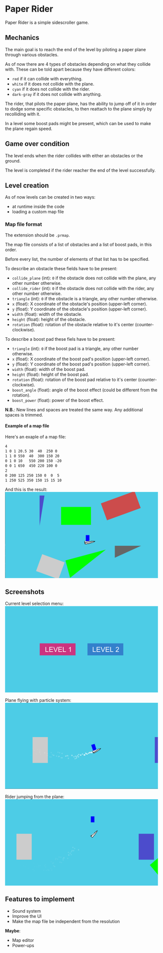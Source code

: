 # Paper Rider
Paper Rider is a simple sidescroller game.

## Mechanics
The main goal is to reach the end of the level by piloting a paper plane through various obstacles.

As of now there are 4 types of obstacles depending on what they collide with. These can be told apart because they have different colors:
- `red` if it can collide with everything.
- `white` if it does not collide with the plane.
- `cyan` if it does not collide with the rider.
- `dark-gray` if it does not collide with anything.

The rider, that pilots the paper plane, has the ability to jump off of it in order to dodge some specific obstacles, to then reattach to the plane simply by recolliding with it.

In a level some boost pads might be present, which can be used to make the plane regain speed.

## Game over condition
The level ends when the rider collides with either an obstacles or the ground.

The level is completed if the rider reacher the end of the level successfully.

## Level creation
As of now levels can be created in two ways:
- at runtime inside the code
- loading a custom map file

### Map file format
The extension should be `.prmap`.

The map file consists of a list of obstacles and a list of boost pads, in this order.

Before every list, the number of elements of that list has to be specified.

To describe an obstacle these fields have to be present:
- `collide_plane` (int): `0` if the obstacle does not collide with the plane, any other number otherwise.
- `collide_rider` (int): `0` if the obstacle does not collide with the rider, any other number otherwise.
- `triangle` (int): `0` if the obstacle is a triangle, any other number otherwise.
- `x` (float): X coordinate of the obstacle's position (upper-left corner).
- `y` (float): Y coordinate of the obstacle's position (upper-left corner).
- `width` (float): width of the obstacle.
- `height` (float): height of the obstacle.
- `rotation` (float): rotation of the obstacle relative to it's center (counter-clockwise).

To describe a boost pad these fiels have to be present:
- `triangle` (int): `0` if the boost pad is a triangle, any other number otherwise.
- `x` (float): X coordinate of the boost pad's position (upper-left corner).
- `y` (float): Y coordinate of the boost pad's position (upper-left corner).
- `width` (float): width of the boost pad.
- `height` (float): height of the boost pad.
- `rotation` (float): rotation of the boost pad relative to it's center (counter-clockwise).
- `boost_angle` (float): angle of the boost effect (could be different from the rotation).
- `boost_power` (float): power of the boost effect.

**N.B.**: New lines and spaces are treated the same way. Any additional spaces is trimmed.

#### Example of a map file
Here's an exaple of a map file:
```
4
1 0 1 20.5 30  40  250 0
1 1 0 550  40  300 150 20
0 1 0 10   550 200 150 -20
0 0 1 650  450 220 100 0
2
0 200 125 250 150 0  0  5
1 250 525 350 150 15 15 10
```
And this is the result:
![Map example screenshot](./screenshots/map_result_example.png)

## Screenshots
Current level selection menu:
![Menu screenshot](./screenshots/menu.png)

Plane flying with particle system:
![Plane flying screenshot](./screenshots/plane_flying_particles.png)

Rider jumping from the plane:
![Rider jumping](./screenshots/rider_jumping.png)

## Features to implement
- Sound system
- Improve the UI
- Make the map file be independent from the resolution

**Maybe**:
- Map editor
- Power-ups
